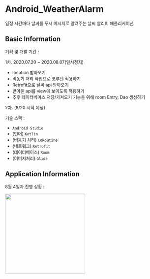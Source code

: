# Android_WeatherAlarm
일정 시간마다 날씨를 푸시 메시지로 알려주는 날씨 알리미 애플리케이션

## Basic Information

기획 및 개발 기간 : 

1차. 2020.07.20 ~ 2020.08.07(일시정지)
* location 받아오기
* 비동기 처리 작업으로 코루틴 적용하기
* Retrofit으로 날씨 api 받아오기
* 받아온 api를 view에 보이도록 적용하기
* 추후 데이터베이스 저장/가져오기 기능을 위해 room Entry, Dao 생성하기

2차. (8/20 시작 예정)

기술 스택 :
* `Android Studio`
* (언어) `Kotlin`
* (비동기 처리) `CoRoutine`
* (네트워크) `Retrofit`
* (데이터베이스) `Room`
* (이미지처리) `Glide`

## Application Information
8월 4일자 진행 상황 :

<image src="./gif_screen.gif" width=260 />
